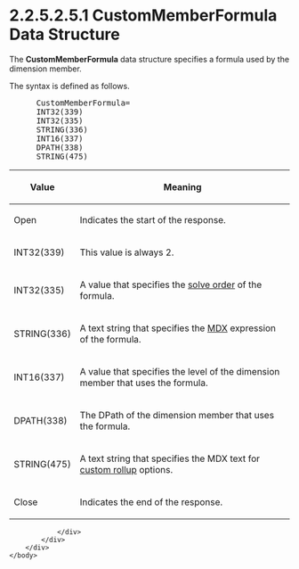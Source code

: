 <html dir="LTR" xmlns:mshelp="http://msdn.microsoft.com/mshelp" xmlns:ddue="http://ddue.schemas.microsoft.com/authoring/2003/5" xmlns:xlink="http://www.w3.org/1999/xlink" xmlns:tool="http://www.microsoft.com/tooltip">
    <head>
        <meta http-equiv="Content-Type" content="text/html; CHARSET=utf-8"></meta>
        <meta name="save" content="history"></meta>
        <title>2.2.5.2.5.1 CustomMemberFormula Data Structure</title>
        <xml>
            <mshelp:toctitle title="2.2.5.2.5.1 CustomMemberFormula Data Structure"></mshelp:toctitle>
            <mshelp:rltitle title="[MS-SSAS8]: CustomMemberFormula Data Structure"></mshelp:rltitle>
            <mshelp:keyword index="A" term="52d38986-6385-4b0e-af44-3b124b6b03f2"></mshelp:keyword>
            <mshelp:attr name="DCSext.ContentType" value="open specification"></mshelp:attr>
            <mshelp:attr name="AssetID" value="52d38986-6385-4b0e-af44-3b124b6b03f2"></mshelp:attr>
            <mshelp:attr name="TopicType" value="kbRef"></mshelp:attr>
            <mshelp:attr name="DCSext.Title" value="[MS-SSAS8]: CustomMemberFormula Data Structure" />
        </xml>
    </head>
    <body>
        <div id="header">
            <h1 class="heading">2.2.5.2.5.1 CustomMemberFormula Data Structure</h1>
        </div>
        <div id="mainSection">
            <div id="mainBody">
                <div id="allHistory" class="saveHistory"></div>
                <div id="sectionSection0" class="section" name="collapseableSection">
                    

<p>The <b>CustomMemberFormula</b> data structure specifies a
formula used by the dimension member.</p>

<p>The syntax is defined as follows.           </p>

<dl>
<dd>
<div><pre> CustomMemberFormula=
 INT32(339)
 INT32(335)
 STRING(336) 
 INT16(337) 
 DPATH(338)
 STRING(475) 
</pre></div>
</dd></dl>

<table>
 <thead>
  <tr>
   <th>
   <p>Value</p>
   </th>
   <th>
   <p>Meaning</p>
   </th>
  </tr>
 </thead>
 <tr>
  <td>
  <p>Open</p>
  </td>
  <td>
  <p>Indicates the start of the response.</p>
  </td>
 </tr>
 <tr>
  <td>
  <p>INT32(339)</p>
  </td>
  <td>
  <p>This value is always 2.</p>
  </td>
 </tr>
 <tr>
  <td>
  <p>INT32(335)</p>
  </td>
  <td>
  <p>A value that specifies the <a href="c527450b-f5bd-424b-8c98-ba6365288f35.htm#gt_7faee801-7705-424a-8e64-1cd18ab0dfab">solve order</a> of the
  formula.</p>
  </td>
 </tr>
 <tr>
  <td>
  <p>STRING(336)</p>
  </td>
  <td>
  <p>A text string that specifies the <a href="c527450b-f5bd-424b-8c98-ba6365288f35.htm#gt_9b631ff5-dc89-45f0-a1c2-db6981e4804f">MDX</a> expression of the
  formula.</p>
  </td>
 </tr>
 <tr>
  <td>
  <p>INT16(337)</p>
  </td>
  <td>
  <p>A value that specifies the level of the dimension
  member that uses the formula.</p>
  </td>
 </tr>
 <tr>
  <td>
  <p>DPATH(338)</p>
  </td>
  <td>
  <p>The DPath of the dimension member that uses the
  formula.</p>
  </td>
 </tr>
 <tr>
  <td>
  <p>STRING(475)</p>
  </td>
  <td>
  <p>A text string that specifies the MDX text for <a href="c527450b-f5bd-424b-8c98-ba6365288f35.htm#gt_2748adff-afd3-4c5d-8095-ec69348c0a89">custom rollup</a> options.</p>
  </td>
 </tr>
 <tr>
  <td>
  <p>Close</p>
  </td>
  <td>
  <p>Indicates the end of the response.</p>
  </td>
 </tr>
</table>

<p> </p>


                </div>
            </div>
        </div>
    </body>
</html>